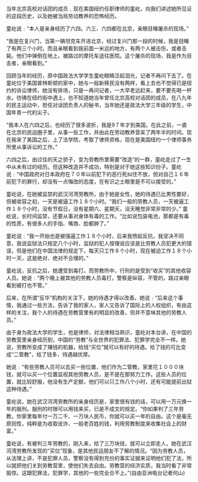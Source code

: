 当年北京高校对话团的成员﹐现在美国纽约任职律师的童屹，向我们讲述她所见证的这段历史，以及她被当局劳动教养的恐怖经历。

童屹说﹕“本人是亲身经历了六四。六三、六四都在北京，亲眼目睹屠杀的现场。”

“我是在复兴门，当第一辆坦克车开进北京，经过复兴门那一段的时候，我是目睹了有两三个小时。而且亲眼看到我前面一米远的地方，有两个人被击伤，或者击毙。他们中弹倒在地上。被路过的摩托车送往医院。这个屠杀的现场，我是作为目击者，亲眼看到。”

回顾当年的经历，原中国政法大学学生童屹眼睛泛起泪光，记者不再问下去了。在童屹位于美国普林斯顿的家中，她与一般新移民没有两样，看上去也不觉得已是纽约的诉讼律师，她没有排场，只是一再问记者，一大早老远赶来，要不要先喝一杯水。彷彿在纽约街中遇上，也不知道她当年曾任北京高校对话团的成员，在八九年的民主运动中，担任对话团负责人的秘书，当年她还是政法大学三年级的学生，中国年青一代的尖子。

“我本人在六四之后，也经历了很多波折，我是9７年才到美国，在此之前，一直在北京的民运圈子里，从事一些工作，并由此在劳动教养营呆了两年半的时间。现在我来了美国之后，上了法学院，考取了律师资格，现在是美国纽约一个律师事务所里从事诉讼的工作。”

六四之后，由过往的天之骄子，变为劳教所里需要“改造”的一群，童屹走过了一生中从未有过的经历。但这种改造并不成功，特别是对于她这些知识份子。童屹说﹕“中国政府对日本政府在７０年以前犯下的恶行死纠住不放，但对自己１６年前犯下的罪行，却没有一点悔改的态度，在有识之士眼里是不可以接受的。”

童屹说，在她被监禁的武汉河湾劳教所，由于她是女性，她的待遇已比男性要好，但被收容之初，一天是被逼工作１８个小时。“我们一般的劳教人员，一天被逼工作１８个小时，没有节假日，没有星期六、星期天，没天睡觉非常非常的少。” 童屹说，长时间监禁，还要从事对身体有毒的工作。“比如说包装电池，那都是有毒的性质，有很多人的手指、嘴唇、脸都肿了。”

童屹说﹕“我一开始也是被强逼工作１８个小时，后来我愤起反抗，我坚决不同意，我说监狱法只规定八个小时，监狱的犯人按理说应该是比劳教人员犯更大的错误，但是他们在中国法律的规定下，每天只工作８个小时，现在被迫工作１８个小时一天，这是绝对、绝对不合理的。”

童屹说，反抗之后，她遭受到毒打。而劳教所中，行刑的是受到“收买”的其他收容人员。她说﹕“两个晚上被其他的劳教人员毒打，警察是纵容，不管的，路过亲眼看到被打也不管。”

后来，在所谓“反华”机构的关注下，她的待遇才得以改善。她说﹕“后来这个事情，我通过一些方法，告诉了我的家人，家人又告诉了国际上的人权组织，有由这样的关注，我个人的待遇在劳教营里有的明显的改善，但并不意味其他的劳教人员。”

由于身为政法大学的学生，也是律师，对法律相当熟识，童屹对本台讲，在中国的劳教营里亲身经历到，中国的“劳教”与全世界的犯罪法、犯罪学完全不一样。她说，劳教所变成了赚钱的机器，给钱“买位”就可以有好的待遇。给了钱的可比变成“二管教”，给了钱多，待遇越优厚。

她说﹕“有些劳教人员可以去买一些位置，他们作为二管教，家里花１０００块钱，就可以买一个位置监视其他劳教人员，是不是在那努力工作。这些人员的位置，就比较舒服，他没有生产定额，他们可以只工作八个小时，还有可能提前出狱这种待遇。”

童屹说，她在武汉河湾劳教所的亲身经历是，家里很有钱的话，可以用一万元换一年的服刑。服刑的时限可以用钱来买，已是不成文的规定。“你如果判了三年劳教，你家里每年付一万二千、一万块人民币，你就可以买一年的自由。这个是毫无原则性，纯粹是为收取讹诈、一般老百姓的钱，利用劳教制度来收集社会上的财富。”

童屹说，有被判三年劳教的，刚入来，给了三万块钱，就可以立即走人，她在武汉河湾劳教所发现的“买位”现象，是其他民运朋友不了解的情况。“因为劳教人员，从法理上讲，不是犯罪人员，警察没有得到充份的事实证据来证明他们犯了法，所以就把他们关到劳教营里，使他们失去自由。劳教营的经济实质，我当时看了非常振惊。这跟犯罪法，犯罪学，其他的一些完全合不上。”(自由亚洲电台记者何山)


